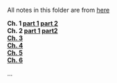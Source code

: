All notes in this folder are from [here](http://bin.t.u-tokyo.ac.jp/prml2009/)

**Ch. 1 [part 1](https://github.com/kyeokabe/notes/blob/master/PRML/files-JPN/PRML_Ch1_part1.pdf) [part 2](https://github.com/kyeokabe/notes/blob/master/PRML/files-JPN/PRML_Ch1_part2.pdf)**   
**Ch. 2 [part 1](https://github.com/kyeokabe/notes/blob/master/PRML/files-JPN/PRML_Ch2_part1.pdf) [part2](https://github.com/kyeokabe/notes/blob/master/PRML/files-JPN/PRML_Ch2_part2.pdf)**     
**[Ch. 3](https://github.com/kyeokabe/notes/blob/master/PRML/files-JPN/PRML_Ch3.pdf)**    
**[Ch. 4](https://github.com/kyeokabe/notes/blob/master/PRML/files-JPN/PRML_Ch4.pdf)**  
**[Ch. 5](https://github.com/kyeokabe/notes/blob/master/PRML/files-JPN/PRML_Ch5.pdf)**  
**[Ch. 6](https://github.com/kyeokabe/notes/blob/master/PRML/files-JPN/PRML_Ch6.pdf)**  

... 
